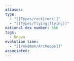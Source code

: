 ```yaml
---
aliases: 
type:
  - "[[Types/rock|rock]]"
  - "[[Types/flying|flying]]"
national dex number: 566
tags:
  - Unova
evolution line:
  - "[[Pokémon/Archeops]]"
associated: 
---
```

